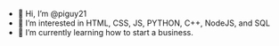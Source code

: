 - 👋 Hi, I’m @piguy21
- 👀 I’m interested in HTML, CSS, JS, PYTHON, C++, NodeJS, and SQL
- 🌱 I’m currently learning how to start a business.

<!---
piguy21/piguy21 is a ✨ special ✨ repository because its `README.md` (this file) appears on your GitHub profile.
You can click the Preview link to take a look at your changes.
- 📫 How to reach me on github! - https://rishanreddy.netlify.app
--->

